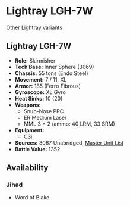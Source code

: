 # Lightray LGH-7W

[Other Lightray variants](../lightray.md)

## Lightray LGH-7W
- **Role:** Skirmisher
- **Tech Base:** Inner Sphere (3069)
- **Chassis:** 55 tons (Endo Steel)
- **Movement:** 7 / 11, XL
- **Armor:** 185 (Ferro Fibrous)
- **Gyroscope:** XL Gyro
- **Heat Sinks:** 10 (20)
- **Weapons:**
  - Snub-Nose PPC
  - ER Medium Laser
  - MML 3 × 2 (ammo: 40 LRM, 33 SRM)
- **Equipment:**
  - C3i
- **Sources:** 3067 Unabridged, [Master Unit List](http://masterunitlist.info/Unit/Details/5681/lightray-lgh-7w)
- **Battle Value:** 1352

## Availability

### Jihad
- Word of Blake

